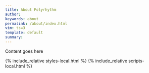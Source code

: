 ```yaml
---
title: About Polyrhythm
author: 
keywords: about
permalink: /about/index.html
vim: ts=3
template: default
summary: 
---
```



Content goes here


{% include_relative styles-local.html %}
{% include_relative scripts-local.html %}

